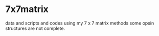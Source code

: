# 7x7matrix
data and scripts and codes using my 7 x 7 matrix methods
some opsin structures are not complete.
